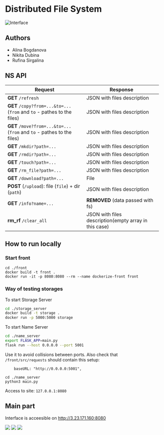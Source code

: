 # Distributed File System

![Interface](https://i.imgur.com/EByMnnR.png)

## Authors

-   Alina Bogdanova
-   Nikita Dubina
-   Rufina Sirgalina

## NS API

| Request                                                                 | Response                                              |
| ----------------------------------------------------------------------- | ----------------------------------------------------- |
| **GET** `/refresh`                                                      | JSON with files description                           |
| **GET** `/copy?from=...&to=...` (`from` and `to` - pathes to the files) | JSON with files description                           |
| **GET** `/move?from=...&to=...` (`from` and `to` - pathes to the files) | JSON with files description                           |
| **GET** `/mkdir?path=...`                                               | JSON with files description                           |
| **GET** `/rmdir?path=...`                                               | JSON with files description                           |
| **GET** `/touch?path=...`                                               | JSON with files description                           |
| **GET** `/rm_file?path=...`                                             | JSON with files description                           |
| **GET** `/download?path=...`                                            | File                                                  |
| **POST** (`/upload`): file (`file`) + dir (`path`)                      | JSON with files description                           |
| **GET** `/info?name=...`                                                | **REMOVED** (data passed with fs)                     |
| **rm_rf** `/clear_all`                                                  | JSON with files description(empty array in this case) |

## How to run locally

### Start front

```
cd ./front
docker build -t front .
docker run -it -p 8080:8080 --rm --name dockerize-front front
```

### Way of testing storages

To start Storage Server

```bash
cd ./storage_server
docker build -t storage .
docker run -p 5000:5000 storage
```

To start Name Server

```bash
cd ./name_server
export FLASK_APP=main.py
flask run --host 0.0.0.0 --port 5001
```

Use it to avoid collisions between ports. Also check that `/front/src/requests` should contain this setup:

```
	baseURL: "http://0.0.0.0:5001",
```

```
cd ./name_server
python3 main.py
```

Access to site: `127.0.0.1:8080`

## Main part

Interface is acceesible on http://3.23.171.160:8080

![](https://i.imgur.com/Y0f17iI.png)
![](https://i.imgur.com/p1mPcUG.png)
![](https://i.imgur.com/yHIWCPR.png)
